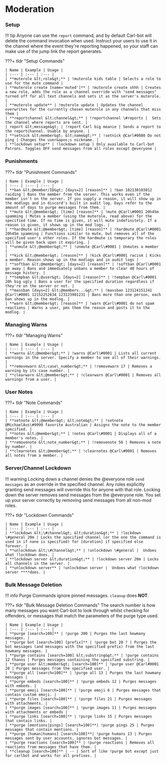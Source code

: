 # Moderation

### Setup

!!! tip
	Anyone can use the `report` command, and by default Carl-bot will delete the command invocation when used. Instruct your users to use it in the channel where the event they're reporting happened, so your staff can make use of the jump link the report generates.

???+ tldr "Setup Commands"
	
	| Name | Example | Usage |
	| :--- | :--- | :--- |
	| **muterole &lt;role&gt;** | !muterole kids table | Selects a role to use for the mute command |
	| **muterole create [name='muted']** | !muterole create shhh | Creates a new role, adds the role as a channel override with "send messages" turned off for all text channels and sets it as the server's muterole. |
	| **muterole update** | !muterole update | Updates the channel overwrites for the currently chosen muterole in any channels that miss them |
	| **reportchannel &lt;channel&gt;** | !reportchannel \#reports |  Sets the channel where reports are sent. |
	| report &lt;message&gt; | !report Carl big meanie | Sends a report to the reportchannel. Usable by anyone. |
	| **setnick &lt;member&gt; &lt;name&gt;** | !setnick @Carl#0080 Do not ping | Changes the user&apos;s nickname. |
	| **lockdown setup** | !lockdown setup | Only available to Carl-bot Patrons. Toggles OFF send messages from all roles except @everyone |

### Punishments

???+ tldr "Punishment Commands"

	| Name | Example | Usage |
	| :--- | :--- | :--- |
	| **ban &lt;@member/ID&gt; [days=2] [reason]** | !ban 102130103012 raiding | Bans the member from the server. This works even if the member isn't on the server. If you supply a reason, it will show up in the modlogs and in discord's built in audit log. Days refer to the amount of days to purge messages from them. |
	| **mute &lt;@member&gt; [time] [reason]** | !mute @Carl\#0001 20h45m spamming | Mutes a member (using the muterole, read above) for the specified time. If no time is given, it will mute indefinitely. If a reason is given, it shows up in the mod logs. |
	| **hardmute &lt;@member&gt; [time] [reason]** | !hardmute @Carl\#0001 20h45m spamming | Functions similar to mute, but removes all of the specified user's other roles. If the hardmute is temporary the roles will be given back upon it expiring. |
	| **unmute &lt;@member&gt;** | !unmute @Carl\#0001 | Unmutes a member |
	| **kick &lt;@member&gt; [reason]** | !kick @Carl\#0001 racism | Kicks a member. Reason shows up in the modlogs and in audit logs |
	| **softban &lt;@member&gt; [days=2] [reason]** | !softban @Carl\#0001 go away | Bans and immediately unbans a member to clear 48 hours of message history. |
	| **tempban &lt;@user&gt; [days=2] [reason]** | !tempban @Carl\#0001 20h big ugly | Bans a user for the specified duration regardless if they're on the server or not. |
	| **massban [days=2] &lt;@members...&gt;** | !massban 123124151241 @Carl\#0001 12152252634 123123901231 | Bans more than one person, each ban shows up in the modlog. |
	| **warn &lt;@member&gt; [reason]** | !warn @Carl\#0001 do not spam reactions | Warns a user, pms them the reason and posts it to the modlog. |

### Managing Warns

???+ tldr "Managing Warns"

	| Name | Example | Usage |
	| :--- | :--- | :--- |
	| **warns &lt;@member&gt;** | !warns @Carl\#0001 | Lists all current warnings in the server. Specify a member to see all of their warnings. |
	| **removewarn &lt;case\_number&gt;** | !removewarn 17 | Removes a warning by its case number. |
	| **clearwarn &lt;@member&gt;** | !clearwarn @Carl\#0001 | Removes all warnings from a user. |

### User Notes

???+ tldr "Note Commands"

	| Name | Example | Usage |
	| :--- | :--- | :--- |
	| **setnote &lt;@member&gt; &lt;note&gt;** | !setnote @MichaelAus\#9999 favorite Australian | Assigns the note to the member specified. |
	| **notes &lt;@member&gt;** | !notes @Carl\#0001 | Displays all of a member's notes. |
	| **removenote &lt;note_number&gt;** | !removenote 56 | Removes a note by number. |
	| **clearnotes &lt;@member&gt;** | !clearnotes @Carl\#0001 | Removes all notes from a member. |

### Server/Channel Lockdown

!!! warning
    Locking down a channel denies the @everyone role `send messages` as an override in the specified channel. Any roles explicitly granting send messages will override this for anyone with that role. Locking down the server removes send messages from the @everyone role. You set up your server correctly by removing send messages from all non-mod roles.

???+ tldr "Lockdown Commands"

	| Name | Example | Usage |
	| :--- | :--- | :--- |
	| **lockdown &lt;\#channel&gt; &lt;duration&gt;** | !lockdown \#general 20m | Locks the specified channel (or the one the command is used in if none is specified) for [duration] if specified else forever. |
	| **unlockdown &lt;\#channel&gt;** | !unlockdown \#general |  Undoes what !lockdown does. |
	| **lockdown server &lt;duration&gt;** | !lockdown server 20m | Locks all channels in the server. |
	| **unlockdown server** | !unlockdown server |  Undoes what !lockdown server ****does. |

### Bulk Message Deletion

!!! info
    Purge Commands ignore pinned messages. `cleanup` does **NOT**.
	
???+ tldr "Bulk Message Deletion Commands"
	The search number is how many messages you want Carl-bot to look through whilst checking for offenders, or messages that match the parameters of the purge type used.

	| Name | Example | Usage |
	| :--- | :--- | :--- |
	| **purge [search=100]** | !purge 200 | Purges the last howmany messages. |
	| **purge bot [search=100] [prefix]** | !purge bot 20 ? | Purges the bot messages (and messages with the specified prefix) from the last howmany messages. |
	| **purge contains [search=100] &lt;substring&gt;** | !purge contains 12 thanos | Purges messages containing the specified substring. |
	| **purge user &lt;member&gt; [search=100]** | !purge user @Carl#0001 20 | Purges messages from the specified user. |
	| **purge all [search=100]** | !purge all 13 | Purges the last howmany messages |
	| **purge embeds [search=100]** | !purge embeds 12 | Purges messages with embeds. |
	| **purge emoji [search=100]** | !purge emoji 6 | Purges messages that contain custom emoji. |
	| **purge files [search=100]** | !purge files 21 | Purges messages with attachments. |
	| **purge images [search=100]** | !purge images 11 | Purges messages with attachments or embeds |
	| **purge links [search=100]** | !purge links 15 | Purges messages that contain links. |
	| **purge [mentions|pings] [search=100]**| !purge pings 25 | Purges messages that contain mentions. |
	| **purge [human|humans] [search=100]**| !purge humans 13 | Purges messages sent by user accounts, ignores bot messages. |
	| **purge reactions [search=100]** | !purge reactions | Removes all reactions from messages that have them. |
	| **cleanup [search=100]** | -- | Sort of like !purge bot except just for carlbot and works for all prefixes. |